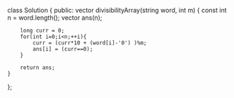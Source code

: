 class Solution {
public:
    vector<int> divisibilityArray(string word, int m) {
        const int n = word.length();
        vector<int> ans(n);
        
        long curr = 0;
        for(int i=0;i<n;++i){
            curr = (curr*10 + (word[i]-'0') )%m;
            ans[i] = (curr==0);
        }
        
        return ans;
    }
};
